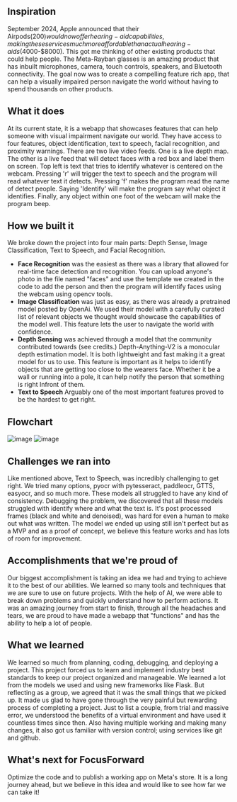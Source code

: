 ## Inspiration
September 2024, Apple announced that their Airpods($200) would now offer hearing-aid capabilities, making these services much more affordable than actual hearing-aids($4000-$8000). This got me thinking of other existing products that could help people. The Meta-Rayban glasses is an amazing product that has inbuilt microphones, camera, touch controls, speakers, and Bluetooth connectivity. The goal now was to create a compelling feature rich app, that can help a visually impaired person navigate the world without having to spend thousands on other products.
## What it does
At its current state, it is a webapp that showcases features that can help someone with visual impairment navigate our world. They have access to four features, object identification, text to speech, facial recognition, and proximity warnings. There are two live video feeds. One is a live depth map. The other is a live feed that will detect faces with a red box and label them on screen. Top left is text that tries to identify whatever is centered on the webcam. Pressing 'r' will trigger the text to speech and the program will read whatever text it detects. Pressing 'f' makes the program read the name of detect people. Saying 'Identify' will make the program say what object it identifies. Finally, any object within one foot of the webcam will make the program beep. 
## How we built it
We broke down the project into four main parts: Depth Sense, Image Classification, Text to Speech, and Facial Recognition. 
- **Face Recognition** was the easiest as there was a library that allowed for real-time face detection and recognition. You can upload anyone's photo in the file named "faces" and use the template we created in the code to add the person and then the program will identify faces using the webcam using opencv tools.  
- **Image Classification** was just as easy, as there was already a pretrained model posted by OpenAi. We used their model with a carefully curated list of relevant objects we thought would showcase the capabilities of the model well. This feature lets the user to navigate the world with confidence. 
- **Depth Sensing** was achieved through a model that the community contributed towards (see credits.) Depth-Anything-V2 is a monocular depth estimation model. It is both lightweight and fast making it a great model for us to use. This feature is important as it helps to identify objects that are getting too close to the wearers face. Whether it be a wall or running into a pole, it can help notify the person that something is right Infront of them. 
- **Text to Speech** Arguably one of the most important features proved to be the hardest to get right.
## Flowchart
![image](https://github.com/user-attachments/assets/3ed5be88-7ee2-4b87-a419-5d621cc157c7)
![image](https://github.com/user-attachments/assets/c1c6ce2c-d029-4897-a2f5-ad9c89052012) 

## Challenges we ran into
Like mentioned above, Text to Speech, was incredibly challenging to get right. We tried many options, pyocr with pytesseract, paddleocr, GTTS, easyocr, and so much more. These models all struggled to have any kind of consistency. Debugging the problem, we discovered that all these models struggled with identify where and what the text is. It's post processed frames (black and white and denoised), was hard for even a human to make out what was written. The model we ended up using still isn't perfect but as a MVP and as a proof of concept, we believe this feature works and has lots of room for improvement. 
## Accomplishments that we're proud of
Our biggest accomplishment is taking an idea we had and trying to achieve it to the best of our abilities. We learned so many tools and techniques that we are sure to use on future projects. With the help of AI, we were able to break down problems and quickly understand how to perform actions. It was an amazing journey from start to finish, through all the headaches and tears, we are proud to have made a webapp that "functions" and has the ability to help a lot of people. 
## What we learned
We learned so much from planning, coding, debugging, and deploying a project. This project forced us to learn and implement industry best standards to keep our project organized and manageable. We learned a lot from the models we used and using new frameworks like Flask. But reflecting as a group, we agreed that it was the small things that we picked up. It made us glad to have gone through the very painful but rewarding process of completing a project. Just to list a couple, from trial and massive error, we understood the benefits of a virtual environment and have used it countless times since then. Also having multiple working and making many changes, it also got us familiar with version control; using services like git and github. 
## What's next for FocusForward
Optimize the code and to publish a working app on Meta's store. It is a long journey ahead, but we believe in this idea and would like to see how far we can take it!
